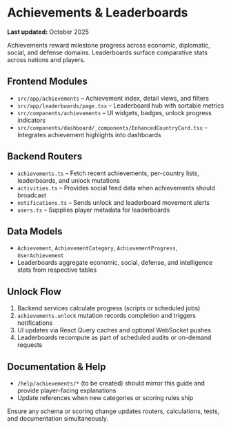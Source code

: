 # Achievements & Leaderboards

**Last updated:** October 2025

Achievements reward milestone progress across economic, diplomatic, social, and defense domains. Leaderboards surface comparative stats across nations and players.

## Frontend Modules
- `src/app/achievements` – Achievement index, detail views, and filters
- `src/app/leaderboards/page.tsx` – Leaderboard hub with sortable metrics
- `src/components/achievements` – UI widgets, badges, unlock progress indicators
- `src/components/dashboard/_components/EnhancedCountryCard.tsx` – Integrates achievement highlights into dashboards

## Backend Routers
- `achievements.ts` – Fetch recent achievements, per-country lists, leaderboards, and unlock mutations
- `activities.ts` – Provides social feed data when achievements should broadcast
- `notifications.ts` – Sends unlock and leaderboard movement alerts
- `users.ts` – Supplies player metadata for leaderboards

## Data Models
- `Achievement`, `AchievementCategory`, `AchievementProgress`, `UserAchievement`
- Leaderboards aggregate economic, social, defense, and intelligence stats from respective tables

## Unlock Flow
1. Backend services calculate progress (scripts or scheduled jobs)
2. `achievements.unlock` mutation records completion and triggers notifications
3. UI updates via React Query caches and optional WebSocket pushes
4. Leaderboards recompute as part of scheduled audits or on-demand requests

## Documentation & Help
- `/help/achievements/*` (to be created) should mirror this guide and provide player-facing explanations
- Update references when new categories or scoring rules ship

Ensure any schema or scoring change updates routers, calculations, tests, and documentation simultaneously.
